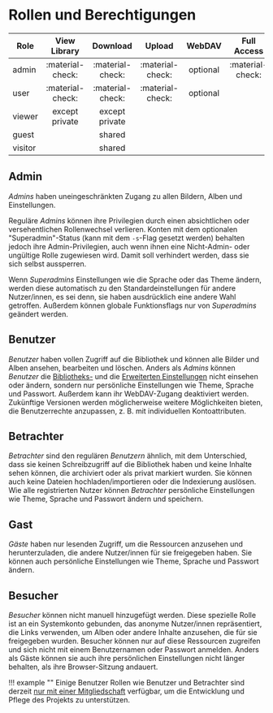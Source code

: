 # Rollen und Berechtigungen

| Role    |   View Library   |     Download     |      Upload      |  WebDAV  |   Full Access    |
|---------|:----------------:|:----------------:|:----------------:|:--------:|:----------------:|
| admin   | :material-check: | :material-check: | :material-check: | optional | :material-check: |
| user    | :material-check: | :material-check: | :material-check: | optional |                  | 
| viewer  |  except private  |  except private  |                  |          |                  |
| guest   |                  |      shared      |                  |          |                  |
| visitor |                  |      shared      |                  |          |                  |

## Admin

*Admins* haben uneingeschränkten Zugang zu allen Bildern, Alben und Einstellungen.

Reguläre *Admins* können ihre Privilegien durch einen absichtlichen oder versehentlichen Rollenwechsel verlieren. Konten mit dem optionalen "Superadmin"-Status (kann mit dem `-s`-Flag gesetzt werden) behalten jedoch ihre Admin-Privilegien, auch wenn ihnen eine Nicht-Admin- oder ungültige Rolle zugewiesen wird. Damit soll verhindert werden, dass sie sich selbst aussperren.

Wenn *Superadmins* Einstellungen wie die Sprache oder das Theme ändern, werden diese automatisch zu den Standardeinstellungen für andere Nutzer/innen, es sei denn, sie haben ausdrücklich eine andere Wahl getroffen. Außerdem können globale Funktionsflags nur von *Superadmins* geändert werden.

## Benutzer

*Benutzer* haben vollen Zugriff auf die Bibliothek und können alle Bilder und Alben ansehen, bearbeiten und löschen. Anders als *Admins* können *Benutzer* die [Bibliotheks-](../settings/library.md) und die [Erweiterten Einstellungen](../settings/advanced.md) nicht einsehen oder ändern, sondern nur persönliche Einstellungen wie Theme, Sprache und Passwort. Außerdem kann ihr WebDAV-Zugang deaktiviert werden. Zukünftige Versionen werden möglicherweise weitere Möglichkeiten bieten, die Benutzerrechte anzupassen, z. B. mit individuellen Kontoattributen.

## Betrachter

*Betrachter* sind den regulären *Benutzern* ähnlich, mit dem Unterschied, dass sie keinen Schreibzugriff auf die Bibliothek haben und keine Inhalte sehen können, die archiviert oder als privat markiert wurden. Sie können auch keine Dateien hochladen/importieren oder die Indexierung auslösen. Wie alle registrierten Nutzer können *Betrachter* persönliche Einstellungen wie Theme, Sprache und Passwort ändern und speichern.

## Gast

*Gäste* haben nur lesenden Zugriff, um die Ressourcen anzusehen und herunterzuladen, die andere Nutzer/innen für sie freigegeben haben. Sie können auch persönliche Einstellungen wie Theme, Sprache und Passwort ändern.

## Besucher

*Besucher* können nicht manuell hinzugefügt werden. Diese spezielle Rolle ist an ein Systemkonto gebunden, das anonyme Nutzer/innen repräsentiert, die Links verwenden, um Alben oder andere Inhalte anzusehen, die für sie freigegeben wurden. Besucher können nur auf diese Ressourcen zugreifen und sich nicht mit einem Benutzernamen oder Passwort anmelden. Anders als Gäste können sie auch ihre persönlichen Einstellungen nicht länger behalten, als ihre Browser-Sitzung andauert.

!!! example ""
    Einige Benutzer Rollen wie Benutzer und Betrachter sind derzeit [nur mit einer Mitgliedschaft](https://www.photoprism.app/editions#compare) verfügbar, um die Entwicklung und Pflege des Projekts zu unterstützen.
